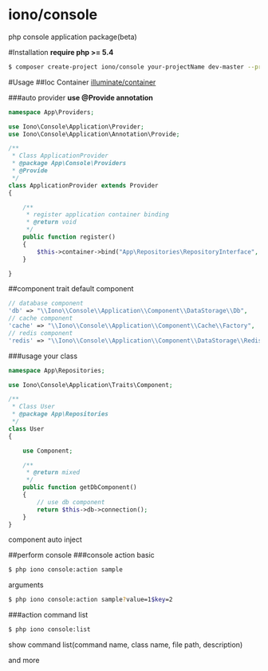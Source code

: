 iono/console
========
php console application package(beta)

#Installation
**require php >= 5.4**
```bash
$ composer create-project iono/console your-projectName dev-master --prefer-dist
```

#Usage
##Ioc Container
[illuminate/container](https://github.com/illuminate/container)

###auto provider
**use @Provide annotation**
```php
namespace App\Providers;

use Iono\Console\Application\Provider;
use Iono\Console\Application\Annotation\Provide;

/**
 * Class ApplicationProvider
 * @package App\Console\Providers
 * @Provide
 */
class ApplicationProvider extends Provider
{

    /**
     * register application container binding
     * @return void
     */
    public function register()
    {
        $this->container->bind("App\Repositories\RepositoryInterface", "App\Repositories\User");
    }

}
```
##component trait
default component
```php
// database component
'db' => "\\Iono\\Console\\Application\\Component\\DataStorage\\Db",
// cache component
'cache' => "\\Iono\\Console\\Application\\Component\\Cache\\Factory",
// redis component
'redis' => "\\Iono\\Console\\Application\\Component\\DataStorage\\Redis",
```

###usage your class
```php
namespace App\Repositories;

use Iono\Console\Application\Traits\Component;

/**
 * Class User
 * @package App\Repositories
 */
class User
{

    use Component;

    /**
     * @return mixed
     */
    public function getDbComponent()
    {
        // use db component
        return $this->db->connection();
    }
} 

```
component auto inject

##perform console
###console action 
basic
```bash
$ php iono console:action sample
```
arguments
```bash
$ php iono console:action sample?value=1$key=2
```
###action command list
```bash
$ php iono console:list
```
show command list(command name, class name, file path, description)

and more
